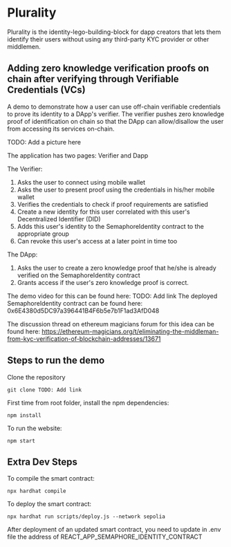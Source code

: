 # Plurality

Plurality is the identity-lego-building-block for dapp creators that lets them identify their users without using any third-party KYC provider or other middlemen.

## Adding zero knowledge verification proofs on chain after verifying through Verifiable Credentials (VCs)

A demo to demonstrate how a user can use off-chain verifiable credentials to prove its identity to a DApp's verifier. The verifier pushes zero knowledge proof of identification on chain so that the DApp can allow/disallow the user from accessing its services on-chain.

TODO: Add a picture here

The application has two pages: Verifier and Dapp

The Verifier:

1. Asks the user to connect using mobile wallet
2. Asks the user to present proof using the credentials in his/her mobile wallet
3. Verifies the credentials to check if proof requirements are satisfied
4. Create a new identity for this user correlated with this user's Decentralized Identifier (DID)
5. Adds this user's identity to the SemaphoreIdentity contract to the appropriate group
6. Can revoke this user's access at a later point in time too

The DApp:

1. Asks the user to create a zero knowledge proof that he/she is already verified on the SemaphoreIdentity contract
2. Grants access if the user's zero knowledge proof is correct.

The demo video for this can be found here: TODO: Add link
The deployed SemaphoreIdentity contract can be found here: 0x6E4380d5DC97a396441B4F6b5e7b1F1ad3AfD048

The discussion thread on ethereum magicians forum for this idea can be found here:
https://ethereum-magicians.org/t/eliminating-the-middleman-from-kyc-verification-of-blockchain-addresses/13671

## Steps to run the demo

Clone the repository

```
git clone TODO: Add link
```

First time from root folder, install the npm dependencies:

```
npm install
```

To run the website:

```
npm start
```

## Extra Dev Steps

To compile the smart contract:

```
npx hardhat compile
```

To deploy the smart contract:

```
npx hardhat run scripts/deploy.js --network sepolia
```

After deployment of an updated smart contract, you need to update in .env file the address of REACT_APP_SEMAPHORE_IDENTITY_CONTRACT
